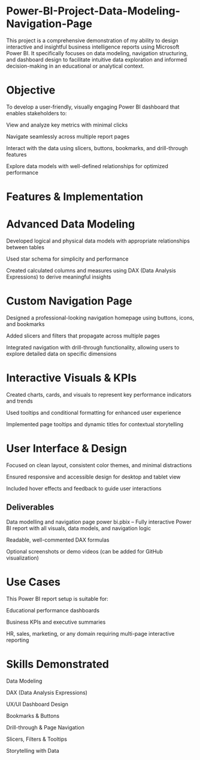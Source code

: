 # Power-BI-Project-Data-Modeling-Navigation-Page
This project is a comprehensive demonstration of my ability to design interactive and insightful business intelligence reports using Microsoft Power BI. It specifically focuses on data modeling, navigation structuring, and dashboard design to facilitate intuitive data exploration and informed decision-making in an educational or analytical context.

# Objective
To develop a user-friendly, visually engaging Power BI dashboard that enables stakeholders to:

View and analyze key metrics with minimal clicks

Navigate seamlessly across multiple report pages

Interact with the data using slicers, buttons, bookmarks, and drill-through features

Explore data models with well-defined relationships for optimized performance

# Features & Implementation
# Advanced Data Modeling

Developed logical and physical data models with appropriate relationships between tables

Used star schema for simplicity and performance

Created calculated columns and measures using DAX (Data Analysis Expressions) to derive meaningful insights

# Custom Navigation Page

Designed a professional-looking navigation homepage using buttons, icons, and bookmarks

Added slicers and filters that propagate across multiple pages

Integrated navigation with drill-through functionality, allowing users to explore detailed data on specific dimensions

# Interactive Visuals & KPIs

Created charts, cards, and visuals to represent key performance indicators and trends

Used tooltips and conditional formatting for enhanced user experience

Implemented page tooltips and dynamic titles for contextual storytelling

# User Interface & Design

Focused on clean layout, consistent color themes, and minimal distractions

Ensured responsive and accessible design for desktop and tablet view

Included hover effects and feedback to guide user interactions

## Deliverables
Data modelling and navigation page power bi.pbix – Fully interactive Power BI report with all visuals, data models, and navigation logic

Readable, well-commented DAX formulas

Optional screenshots or demo videos (can be added for GitHub visualization)

# Use Cases
This Power BI report setup is suitable for:

Educational performance dashboards

Business KPIs and executive summaries

HR, sales, marketing, or any domain requiring multi-page interactive reporting

# Skills Demonstrated
Data Modeling

DAX (Data Analysis Expressions)

UX/UI Dashboard Design

Bookmarks & Buttons

Drill-through & Page Navigation

Slicers, Filters & Tooltips

Storytelling with Data


